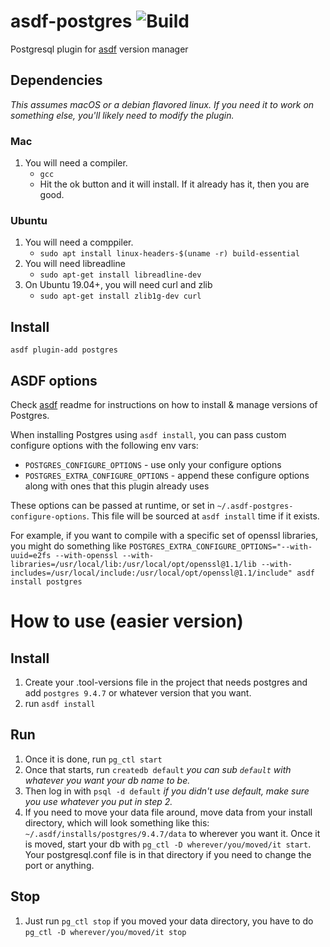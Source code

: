 # asdf-postgres ![Build](https://github.com/smashedtoatoms/asdf-postgres/workflows/Build/badge.svg?branch=master)

Postgresql plugin for [asdf](https://github.com/asdf-vm/asdf) version manager

## Dependencies

_This assumes macOS or a debian flavored linux.  If you need it to work on something else, you'll likely need to modify the plugin._

### Mac

1. You will need a compiler.
    * ```gcc```
    * Hit the ok button and it will install.  If it already has it, then you are good.

### Ubuntu

1. You will need a comppiler.
    * ```sudo apt install linux-headers-$(uname -r) build-essential```
1. You will need libreadline
    * ```sudo apt-get install libreadline-dev```
1. On Ubuntu 19.04+, you will need curl and zlib
    * ```sudo apt-get install zlib1g-dev curl```

## Install

```
asdf plugin-add postgres
```

## ASDF options

Check [asdf](https://github.com/asdf-vm/asdf) readme for instructions on how to install & manage versions of Postgres.

When installing Postgres using `asdf install`, you can pass custom configure options with the following env vars:

* `POSTGRES_CONFIGURE_OPTIONS` - use only your configure options
* `POSTGRES_EXTRA_CONFIGURE_OPTIONS` - append these configure options along with ones that this plugin already uses

These options can be passed at runtime, or set in `~/.asdf-postgres-configure-options`. This file will be sourced at `asdf install` time if it exists.

For example, if you want to compile with a specific set of openssl libraries, you might do something like `POSTGRES_EXTRA_CONFIGURE_OPTIONS="--with-uuid=e2fs --with-openssl --with-libraries=/usr/local/lib:/usr/local/opt/openssl@1.1/lib --with-includes=/usr/local/include:/usr/local/opt/openssl@1.1/include" asdf install postgres`

# How to use (easier version)
## Install
1. Create your .tool-versions file in the project that needs postgres and add `postgres 9.4.7` or whatever version that you want.
2. run `asdf install`

## Run
1. Once it is done, run `pg_ctl start`
2. Once that starts, run `createdb default` _you can sub `default` with whatever you want your db name to be._
3. Then log in with `psql -d default` _if you didn't use default, make sure you use whatever you put in step 2._
4. If you need to move your data file around, move data from your install directory, which will look something like this: `~/.asdf/installs/postgres/9.4.7/data` to wherever you want it.  Once it is moved, start your db with `pg_ctl -D wherever/you/moved/it start`.  Your postgresql.conf file is in that directory if you need to change the port or anything.

## Stop
1. Just run `pg_ctl stop`  if you moved your data directory, you have to do `pg_ctl -D wherever/you/moved/it stop`
